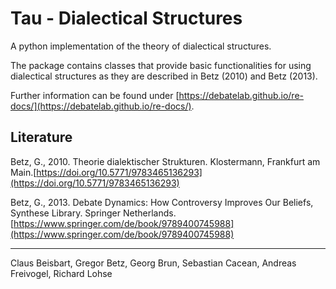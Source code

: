 # Tau - Dialectical Structures

A python implementation of the theory of dialectical structures. 

The package contains classes that provide basic functionalities for using dialectical structures as they are described in Betz (2010) and Betz (2013).


Further information can be found under [https://debatelab.github.io/re-docs/](https://debatelab.github.io/re-docs/).


## Literature

Betz, G., 2010. Theorie dialektischer Strukturen. Klostermann, Frankfurt am Main.[https://doi.org/10.5771/9783465136293](https://doi.org/10.5771/9783465136293)

Betz, G., 2013. Debate Dynamics: How Controversy Improves Our Beliefs, Synthese Library. Springer Netherlands.[https://www.springer.com/de/book/9789400745988](https://www.springer.com/de/book/9789400745988)



---

Claus Beisbart, Gregor Betz, Georg Brun, Sebastian Cacean, Andreas Freivogel, Richard Lohse 
